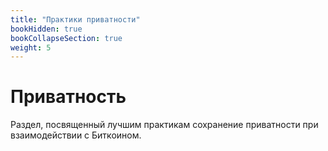```yaml
---
title: "Практики приватности"
bookHidden: true
bookCollapseSection: true
weight: 5
---
```


# Приватность

Раздел, посвященный лучшим практикам сохранение приватности при взаимодействии с Биткоином.